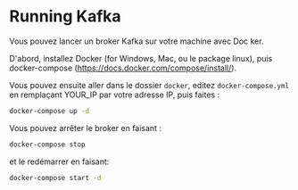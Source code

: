# Running Kafka

Vous pouvez lancer un broker Kafka sur votre machine avec Doc ker.

D'abord, installez Docker (for Windows, Mac, ou le package linux), puis docker-compose (https://docs.docker.com/compose/install/).

Vous pouvez ensuite aller dans le dossier `docker`, editez `docker-compose.yml` en remplaçant YOUR_IP par votre adresse IP, puis faites :

```bash
docker-compose up -d
```

Vous pouvez arrêter le broker en faisant :

```bash
docker-compose stop
```

et le redémarrer en faisant:

```bash
docker-compose start -d
```